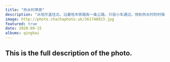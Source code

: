 ```yaml
---
title: "热水村草原"
description: "从哈尔盖往北，沿着哈木铁路有一条公路，只容小车通过。快到热水村的时候，可以看到眼前的草场，远处的果河勒岗像白石城一样。这一副画面看起来像是桌面背景般的。"
image: http://photo.chachaphoto.uk/361748923.jpg
featured: true
date: 2020-09-15
albums: qinghai
---
```


## This is the full description of the photo.
